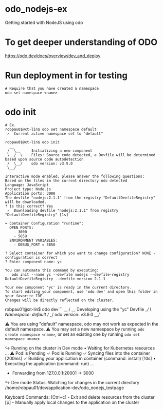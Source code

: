 # odo_nodejs-ex
Getting started with NodeJS using odo

# To get deeper understanding of ODO
https://odo.dev/docs/overview/dev_and_deploy

# Run deployment in for testing
```
# Require that you have created a namespace
odo set namespace <name>
```
# odo init

```
# Ex.
robpau01@xt-lin$ odo set namespace default
 ✓  Current active namespace set to "default"
```


```
robpau01@xt-lin$ odo init
  __
 /  \__     Initializing a new component
 \__/  \    Files: Source code detected, a Devfile will be determined based upon source code autodetection
 /  \__/    odo version: v3.9.0
 \__/

Interactive mode enabled, please answer the following questions:
Based on the files in the current directory odo detected
Language: JavaScript
Project type: Node.js
Application ports: 3000
The devfile "nodejs:2.1.1" from the registry "DefaultDevfileRegistry" will be downloaded.
? Is this correct? Yes
 ✓  Downloading devfile "nodejs:2.1.1" from registry "DefaultDevfileRegistry" [1s]

↪ Container Configuration "runtime":
  OPEN PORTS:
    - 3000
    - 5858
  ENVIRONMENT VARIABLES:
    - DEBUG_PORT = 5858

? Select container for which you want to change configuration? NONE - configuration is correct
? Enter component name: yc

You can automate this command by executing:
   odo init --name yc --devfile nodejs --devfile-registry DefaultDevfileRegistry --devfile-version 2.1.1

Your new component 'yc' is ready in the current directory.
To start editing your component, use 'odo dev' and open this folder in your favorite IDE.
Changes will be directly reflected on the cluster.
```

robpau01@xt-lin$ odo dev```
  __
 /  \__     Developing using the "yc" Devfile
 \__/  \    Namespace: default
 /  \__/    odo version: v3.9.0
 \__/

 ⚠  You are using "default" namespace, odo may not work as expected in the default namespace.
 ⚠  You may set a new namespace by running `odo create namespace <name>`, or set an existing one by running `odo set namespace <name>`

↪ Running on the cluster in Dev mode
 •  Waiting for Kubernetes resources  ...
 ⚠  Pod is Pending
 ✓  Pod is Running
 ✓  Syncing files into the container [200ms]
 ✓  Building your application in container (command: install) [10s]
 •  Executing the application (command: run)  ...
 -  Forwarding from 127.0.0.1:20001 -> 3000


↪ Dev mode
 Status:
 Watching for changes in the current directory /home/robpau01/dev/application-dev/odo_nodejs_testpage

 Keyboard Commands:
[Ctrl+c] - Exit and delete resources from the cluster
     [p] - Manually apply local changes to the application on the cluster

```
